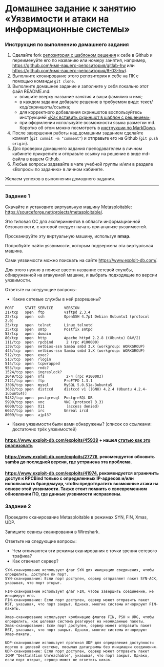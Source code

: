 # Домашнее задание к занятию «Уязвимости и атаки на информационные системы»

### Инструкция по выполнению домашнего задания

1. Сделайте fork [репозитория c шаблоном решения](https://github.com/netology-code/sys-pattern-homework) к себе в Github и переименуйте его по названию или номеру занятия, например, https://github.com/имя-вашего-репозитория/gitlab-hw или https://github.com/имя-вашего-репозитория/8-03-hw).
2. Выполните клонирование этого репозитория к себе на ПК с помощью команды `git clone`.
3. Выполните домашнее задание и заполните у себя локально этот файл README.md:
   - впишите вверху название занятия и ваши фамилию и имя;
   - в каждом задании добавьте решение в требуемом виде: текст/код/скриншоты/ссылка;
   - для корректного добавления скриншотов воспользуйтесь инструкцией [«Как вставить скриншот в шаблон с решением»](https://github.com/netology-code/sys-pattern-homework/blob/main/screen-instruction.md);
   - при оформлении используйте возможности языка разметки md. Коротко об этом можно посмотреть в [инструкции по MarkDown](https://github.com/netology-code/sys-pattern-homework/blob/main/md-instruction.md).
4. После завершения работы над домашним заданием сделайте коммит (`git commit -m "comment"`) и отправьте его на Github (`git push origin`).
5. Для проверки домашнего задания преподавателем в личном кабинете прикрепите и отправьте ссылку на решение в виде md-файла в вашем Github.
6. Любые вопросы задавайте в чате учебной группы и/или в разделе «Вопросы по заданию» в личном кабинете.

Желаем успехов в выполнении домашнего задания.

------

### Задание 1

Скачайте и установите виртуальную машину Metasploitable: https://sourceforge.net/projects/metasploitable/.

Это типовая ОС для экспериментов в области информационной безопасности, с которой следует начать при анализе уязвимостей.

Просканируйте эту виртуальную машину, используя **nmap**.

Попробуйте найти уязвимости, которым подвержена эта виртуальная машина.

Сами уязвимости можно поискать на сайте https://www.exploit-db.com/.

Для этого нужно в поиске ввести название сетевой службы, обнаруженной на атакуемой машине, и выбрать подходящие по версии уязвимости.

Ответьте на следующие вопросы:

- Какие сетевые службы в ней разрешены?
```
PORT     STATE SERVICE     VERSION
21/tcp   open  ftp         vsftpd 2.3.4
22/tcp   open  ssh         OpenSSH 4.7p1 Debian 8ubuntu1 (protocol 2.0)
23/tcp   open  telnet      Linux telnetd
25/tcp   open  smtp        Postfix smtpd
53/tcp   open  domain
80/tcp   open  http        Apache httpd 2.2.8 ((Ubuntu) DAV/2)
111/tcp  open  rpcbind      2 (rpc #100000)
139/tcp  open  netbios-ssn Samba smbd 3.X (workgroup: WORKGROUP)
445/tcp  open  netbios-ssn Samba smbd 3.X (workgroup: WORKGROUP)
512/tcp  open  exec?
513/tcp  open  rlogin
514/tcp  open  tcpwrapped
953/tcp  open  rndc?
1524/tcp open  ingreslock?
2049/tcp open  nfs          2-4 (rpc #100003)
2121/tcp open  ftp         ProFTPD 1.3.1
3306/tcp open  mysql       MySQL 5.0.51a-3ubuntu5
3632/tcp open  distccd     distccd v1 ((GNU) 4.2.4 (Ubuntu 4.2.4-1ubuntu4))
5432/tcp open  postgresql  PostgreSQL DB
5900/tcp open  vnc         VNC (protocol 3.3)
6000/tcp open  X11          (access denied)
6667/tcp open  irc         Unreal ircd
8009/tcp open  ajp13?

```

- Какие уязвимости были вами обнаружены? (список со ссылками: достаточно трёх уязвимостей)
#### https://www.exploit-db.com/exploits/45939 + нашел [статью как это реализовать](https://litl-admin.ru/xaking/ssh-perechislenie-polzovatelej-s-posleduyushhim-pereborom.html)
#### https://www.exploit-db.com/exploits/27778, рекомендуется обновить samba до последней версии, где устранена эта проблема.
#### https://www.exploit-db.com/exploits/41974, рекомендуется ограничить доступ к RPCBind только с определенных IP-адресов и/или использовать брандмауэр, чтобы предотвратить возможные атаки на основе этой уязвимости. Также стоит помнить о своевременном обновлении ПО, где данные уязвимости исправлены.
 
### Задание 2

Проведите сканирование Metasploitable в режимах SYN, FIN, Xmas, UDP.

Запишите сеансы сканирования в Wireshark.

Ответьте на следующие вопросы:

- Чем отличаются эти режимы сканирования с точки зрения сетевого трафика?
- Как отвечает сервер?
```
SYN-сканирование использует флаг SYN для инициации соединения, чтобы определить, доступен ли порт.
SYN-сканирование: Если порт доступен, сервер отправляет пакет SYN-ACK, указывая, что порт открыт.
```
```
FIN-сканирование использует флаг FIN, чтобы завершить соединение, не инициируя его.
FIN-сканирование: Если порт доступен, сервер может отправить пакет RST, указывая, что порт закрыт. Однако, многие системы игнорируют FIN-пакеты.
```
```
Xmas-сканирование использует комбинацию флагов FIN, PSH и URG, чтобы определить, как целевая система реагирует на неожиданные пакеты.
Xmas-сканирование: Если порт доступен, сервер может отправить пакет RST, указывая, что порт закрыт. Однако, многие системы игнорируют Xmas-пакеты.
```
```
UDP-сканирование использует протокол UDP для определения доступности портов в целевой системе, посылая датаграммы без инициации соединения.
UDP-сканирование: Если порт доступен, сервер может отправить пакет ICMP "Destination Unreachable", указывая, что порт закрыт. Однако, если порт открыт, сервер может не ответить никак.
```
